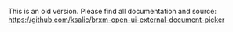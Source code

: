 This is an old version. Please find all documentation and source: https://github.com/ksalic/brxm-open-ui-external-document-picker
